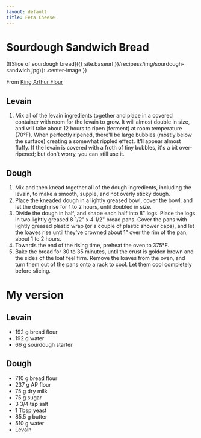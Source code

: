 ```yaml
---
layout: default
title: Feta Cheese
---
```


# Sourdough Sandwich Bread

(![Slice of sourdough bread]({{ site.baseurl }}/recipess/img/sourdough-sandwich.jpg){: .center-image })

From [King Arthur Flour](http://www.kingarthurflour.com/recipes/sourdough-sandwich-bread-recipe)

## Levain
1. Mix all of the levain ingredients together and place in a covered container with room for the levain to grow. It will almost double in size, and will take about 12 hours to ripen (ferment) at room temperature (70°F). When perfectly ripened, there'll be large bubbles (mostly below the surface) creating a somewhat rippled effect. It'll appear almost fluffy. If the levain is covered with a froth of tiny bubbles, it's a bit over-ripened; but don't worry, you can still use it.

## Dough
1. Mix and then knead together all of the dough ingredients, including the levain, to make a smooth, supple, and not overly sticky dough.
2. Place the kneaded dough in a lightly greased bowl, cover the bowl, and let the dough rise for 1 to 2 hours, until doubled in size.
3. Divide the dough in half, and shape each half into 8" logs. Place the logs in two lightly greased 8 1/2" x 4 1/2" bread pans. Cover the pans with lightly greased plastic wrap (or a couple of plastic shower caps), and let the loaves rise until they've crowned about 1" over the rim of the pan, about 1 to 2 hours.
4. Towards the end of the rising time, preheat the oven to 375°F.
5. Bake the bread for 30 to 35 minutes, until the crust is golden brown and the sides of the loaf feel firm. Remove the loaves from the oven, and turn them out of the pans onto a rack to cool. Let them cool completely before slicing.

# My version
## Levain
* 192 g bread flour
* 192 g water
* 66 g sourdough starter

## Dough
* 710 g bread flour
* 237 g AP flour
* 75 g dry milk
* 75 g sugar
* 3 3/4 tsp salt
* 1 Tbsp yeast
* 85.5 g butter
* 510 g water
* Levain
